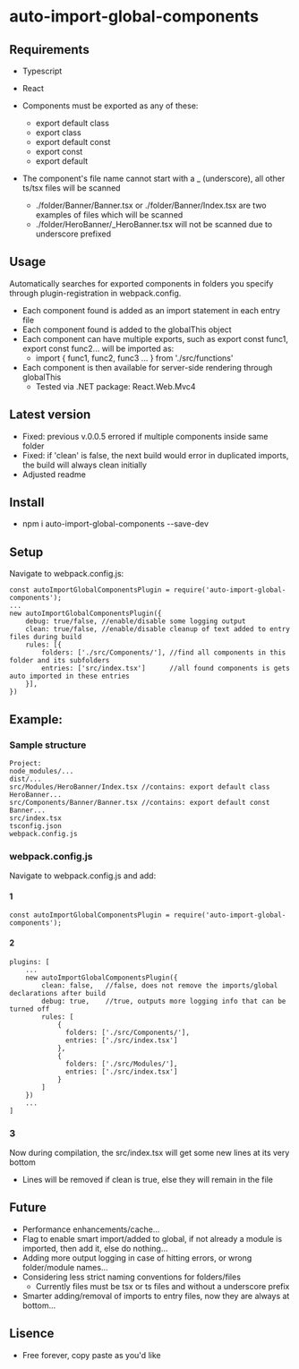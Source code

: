 # auto-import-global-components

## Requirements
- Typescript
- React
- Components must be exported as any of these:
    - export default class <className>
    - export class <className>
    - export default const <constName>
    - export const <constName>
    - export default <className>

- The component's file name cannot start with a _ (underscore), all other ts/tsx files will be scanned
    - ./folder/Banner/Banner.tsx or ./folder/Banner/Index.tsx are two examples of files which will be scanned
    - ./folder/HeroBanner/_HeroBanner.tsx will not be scanned due to underscore prefixed

## Usage
Automatically searches for exported components in folders you specify through plugin-registration in webpack.config.
- Each component found is added as an import statement in each entry file
- Each component found is added to the globalThis object
- Each component can have multiple exports, such as export const func1, export const func2... will be imported as:
    - import { func1, func2, func3 ... } from './src/functions'
- Each component is then available for server-side rendering through globalThis
	- Tested via .NET package: React.Web.Mvc4

## Latest version
- Fixed: previous v.0.0.5 errored if multiple components inside same folder
- Fixed: if 'clean' is false, the next build would error in duplicated imports, the build will always clean initially
- Adjusted readme

## Install
- npm i auto-import-global-components --save-dev

## Setup
Navigate to webpack.config.js:
```
const autoImportGlobalComponentsPlugin = require('auto-import-global-components');
...
new autoImportGlobalComponentsPlugin({
	debug: true/false, //enable/disable some logging output
	clean: true/false, //enable/disable cleanup of text added to entry files during build
    rules: [{
        folders: ['./src/Components/'], //find all components in this folder and its subfolders
        entries: ['src/index.tsx']      //all found components is gets auto imported in these entries
    }],
})
```

## Example:

### Sample structure
```
Project:
node_modules/...
dist/...
src/Modules/HeroBanner/Index.tsx //contains: export default class HeroBanner...
src/Components/Banner/Banner.tsx //contains: export default const Banner...
src/index.tsx
tsconfig.json
webpack.config.js
```

### webpack.config.js
Navigate to webpack.config.js and add:
#### 1
```
const autoImportGlobalComponentsPlugin = require('auto-import-global-components');
```

#### 2
```
plugins: [
    ...
    new autoImportGlobalComponentsPlugin({
		clean: false,	//false, does not remove the imports/global declarations after build
		debug: true,	//true, outputs more logging info that can be turned off
		rules: [
			{
			  folders: ['./src/Components/'],
			  entries: ['./src/index.tsx']
			},
			{
			  folders: ['./src/Modules/'],
			  entries: ['./src/index.tsx']
			}
		]
    })
    ...
]
```

### 3
Now during compilation, the src/index.tsx will get some new lines at its very bottom
- Lines will be removed if clean is true, else they will remain in the file

## Future
- Performance enhancements/cache...
- Flag to enable smart import/added to global, if not already a module is imported, then add it, else do nothing...
- Adding more output logging in case of hitting errors, or wrong folder/module names...
- Considering less strict naming conventions for folders/files
	* Currently files must be tsx or ts files and without a underscore prefix
- Smarter adding/removal of imports to entry files, now they are always at bottom...


## Lisence
- Free forever, copy paste as you'd like